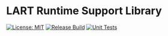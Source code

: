 # LART Runtime Support Library

[![License: MIT](https://img.shields.io/badge/License-MIT-yellow.svg)](https://opensource.org/licenses/MIT)
[![Release Build](https://github.com/xlauko/lart-runtime/workflows/C/C++%20CI/badge.svg)](https://github.com/xlauko/lart-runtime/actions)
[![Unit Tests](https://travis-ci.com/xlauko/lart-runtime.svg?token=xFVPqiiHBDQzM2ZUCmj6&branch=master)](https://travis-ci.com/xlauko/lart-runtime)
